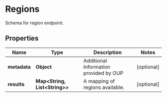 

# Regions

Schema for region endpoint.

## Properties

| Name | Type | Description | Notes |
|------------ | ------------- | ------------- | -------------|
|**metadata** | **Object** | Additional Information provided by OUP |  [optional] |
|**results** | **Map&lt;String, List&lt;String&gt;&gt;** | A mapping of regions available. |  [optional] |



